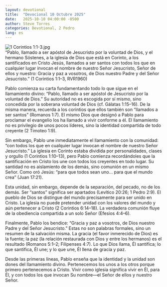 ```yaml
---
layout: devotional
title:  "Devocional 10 Octubre 2025"
date:   2025-10-10 04:00:00 -0500
author: Steve Torres
categories: Devotional, 2 Pedro
lang: es
---
```

<img src="https://sitemedia.esteeb.com/file/esteebcomsitemedia/devotional_images/1-Corinthians/ES-1Cor-1_1-3.jpg?raw=true" alt="1 Corintios 1:1-3.jpg" style="max-width: 100%; height: auto;">

<div class="scripture">
   “Pablo, llamado a ser apóstol de Jesucristo por la voluntad de Dios, y el hermano Sóstenes, a la iglesia de Dios que está en Corinto, a los santificados en Cristo Jesús, llamados a ser santos con todos los que en cualquier lugar invocan el nombre de nuestro Señor Jesucristo, Señor de ellos y nuestro: Gracia y paz a vosotros, de Dios nuestro Padre y del Señor Jesucristo.” (1 Corintios 1:1–3, RVR1960)
</div>

Pablo comienza su carta fundamentando todo lo que sigue en el llamamiento divino: “Pablo, llamado a ser apóstol de Jesucristo por la voluntad de Dios.” Su autoridad no es escogida por sí mismo, sino concedida por la soberana voluntad de Dios (cf. Gálatas 1:15–16). De la misma manera, recuerda a los corintios que ellos también son “llamados a ser santos” (Romanos 1:7). El mismo Dios que designó a Pablo para proclamar el evangelio los ha llamado a vivir conforme a él. El llamamiento no es privilegio de unos pocos líderes, sino la identidad compartida de todo creyente (2 Timoteo 1:9).

Sin embargo, Pablo une inmediatamente el llamamiento con la comunidad: “con todos los que en cualquier lugar invocan el nombre de nuestro Señor Jesucristo.” La iglesia en Corinto estaba dividida por personalidades, clases y orgullo (1 Corintios 1:10–13), pero Pablo comienza recordándoles que la santificación en Cristo los une con todos los creyentes en todo lugar. Su santidad no es aislamiento de los demás, sino comunión en un mismo Señor. Como oró Jesús: “para que todos sean uno… para que el mundo crea” (Juan 17:21).

Esta unidad, sin embargo, depende de la separación, del pecado, no de los demás. Ser “santos” significa ser apartados (Levítico 20:26; 1 Pedro 2:9). El pueblo de Dios se distingue del mundo precisamente para ser unido en Cristo. La iglesia no puede pretender unidad con los valores del mundo y aún pertenecer a Cristo (2 Corintios 6:14–18). La verdadera comunión fluye de la obediencia compartida a un solo Señor (Efesios 4:4–6).

Finalmente, Pablo los bendice: “Gracia y paz a vosotros, de Dios nuestro Padre y del Señor Jesucristo.” Estas no son palabras formales, sino un resumen de la salvación misma. La gracia (el favor inmerecido de Dios) es la fuente; la paz (la relación restaurada con Dios y entre los hermanos) es el resultado (Romanos 5:1–2; Filipenses 4:7). Lo que Dios llama, Él santifica; lo que santifica, Él une; y lo que une, Él llena de gracia y paz.

Desde las primeras líneas, Pablo enseña que la identidad y la unidad son dones del llamamiento divino. Pertenecemos los unos a los otros porque primero pertenecemos a Cristo. Vivir como iglesia significa vivir en Él, para Él, y con todos los que invocan Su nombre—el Señor de ellos y nuestro Señor.
